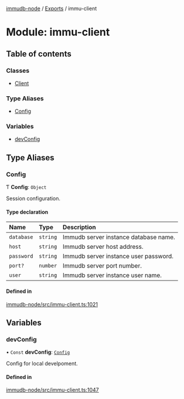 [immudb-node](../README.md) / [Exports](../modules.md) / immu-client

# Module: immu-client

## Table of contents

### Classes

- [Client](../classes/immu_client.Client.md)

### Type Aliases

- [Config](immu_client.md#config)

### Variables

- [devConfig](immu_client.md#devconfig)

## Type Aliases

### Config

Ƭ **Config**: `Object`

Session configuration.

#### Type declaration

| Name | Type | Description |
| :------ | :------ | :------ |
| `database` | `string` | Immudb server instance database name. |
| `host` | `string` | Immudb server host address. |
| `password` | `string` | Immudb server instance user password. |
| `port?` | `number` | Immudb server port number. |
| `user` | `string` | Immudb server instance user name. |

#### Defined in

[immudb-node/src/immu-client.ts:1021](https://github.com/user3232/node-immu-db/blob/30c0d74/immudb-node/src/immu-client.ts#L1021)

## Variables

### devConfig

• `Const` **devConfig**: [`Config`](immu_client.md#config)

Config for local develpoment.

#### Defined in

[immudb-node/src/immu-client.ts:1047](https://github.com/user3232/node-immu-db/blob/30c0d74/immudb-node/src/immu-client.ts#L1047)
